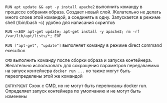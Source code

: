 `RUN apt update && apt -y install apache2` выполнить команду в процессе собрания образа. Создает новый слой. Желательно не делать много слоев этой командой, а соединять в одну. Запускается в режиме shell (/bin/bash -c) удобно для написания скриптов

`RUN <<EOF
apt-get update;
apt-get install -y apache2;
rm -rf /var/lib/apt/lists/*;
EOF`

`RUN ["apt-get", "update"]` выполняет команду в режиме direct command execution

`CMD` выполнить команду после сборки образа и запуска контейнера. Желательно использовать для сокращения параметров передаваемых на запуск контейнера `docker run ...` но также могут быть переопределены этой же командой

`ENTRYPOINT` Схож с CMD, но не могут быть переписаны docker run. Определяет запуск контейнера по умолчанию и не могут быть изменены